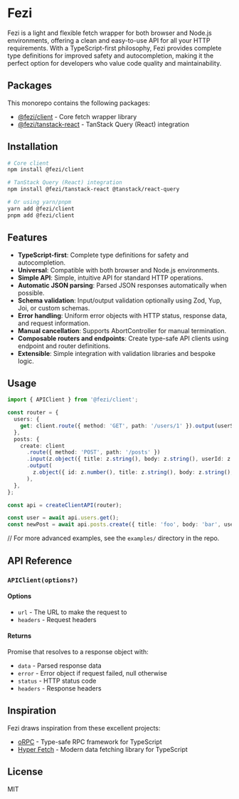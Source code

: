 # Fezi

Fezi is a light and flexible fetch wrapper for both browser and Node.js environments, offering a clean and easy-to-use API for all your HTTP requirements. With a TypeScript-first philosophy, Fezi provides complete type definitions for improved safety and autocompletion, making it the perfect option for developers who value code quality and maintainability.

## Packages

This monorepo contains the following packages:

- [@fezi/client](./packages/client) - Core fetch wrapper library
- [@fezi/tanstack-react](./packages/tanstack-react) - TanStack Query (React) integration

## Installation

```bash
# Core client
npm install @fezi/client

# TanStack Query (React) integration
npm install @fezi/tanstack-react @tanstack/react-query

# Or using yarn/pnpm
yarn add @fezi/client
pnpm add @fezi/client
```

## Features

- **TypeScript-first**: Complete type definitions for safety and autocompletion.
- **Universal**: Compatible with both browser and Node.js environments.
- **Simple API**: Simple, intuitive API for standard HTTP operations.
- **Automatic JSON parsing**: Parsed JSON responses automatically when possible.
- **Schema validation**: Input/output validation optionally using Zod, Yup, Joi, or custom schemas.
- **Error handling**: Uniform error objects with HTTP status, response data, and request information.
- **Manual cancellation**: Supports AbortController for manual termination.
- **Composable routers and endpoints**: Create type-safe API clients using endpoint and router definitions.
- **Extensible**: Simple integration with validation libraries and bespoke logic.

## Usage

```typescript
import { APIClient } from '@fezi/client';

const router = {
  users: {
    get: client.route({ method: 'GET', path: '/users/1' }).output(userSchema),
  },
  posts: {
    create: client
      .route({ method: 'POST', path: '/posts' })
      .input(z.object({ title: z.string(), body: z.string(), userId: z.number() }))
      .output(
        z.object({ id: z.number(), title: z.string(), body: z.string(), userId: z.number() })
      ),
  },
};

const api = createClientAPI(router);

const user = await api.users.get();
const newPost = await api.posts.create({ title: 'foo', body: 'bar', userId: 1 });
```

// For more advanced examples, see the `examples/` directory in the repo.

## API Reference

### `APIClient(options?)`

#### Options

- `url` - The URL to make the request to
- `headers` - Request headers

#### Returns

Promise that resolves to a response object with:

- `data` - Parsed response data
- `error` - Error object if request failed, null otherwise
- `status` - HTTP status code
- `headers` - Response headers

## Inspiration

Fezi draws inspiration from these excellent projects:

- [oRPC](https://github.com/unnoq/orpc) - Type-safe RPC framework for TypeScript
- [Hyper Fetch](https://hyperfetch.bettertyped.com/) - Modern data fetching library for TypeScript

## License

MIT
